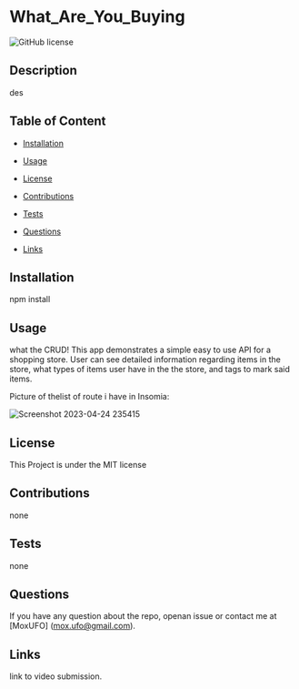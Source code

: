 # What_Are_You_Buying
![GitHub license](https://img.shields.io/badge/license-MIT-blue.svg)

## Description

des

## Table of Content

* [Installation](#installation)

* [Usage](#usage)

* [License](#license)

* [Contributions](#contributions)

* [Tests](#tests)

* [Questions](#questions)

* [Links](#links)

## Installation

npm install

## Usage

what the CRUD! This app demonstrates a simple easy to use API for a shopping store. User can see 
detailed information regarding items in the store, what types of items user have in the the store,
and tags to mark said items. 


Picture of thelist of route i have in Insomia:

![Screenshot 2023-04-24 235415](https://user-images.githubusercontent.com/121896793/234170729-169205e1-5cac-4711-86e3-4327244d9584.png)


## License

This Project is under the MIT license

## Contributions

none

## Tests


none 

## Questions

If you have any question about the repo, openan issue or contact me at [MoxUFO] (mox.ufo@gmail.com).

## Links

link to video submission.




